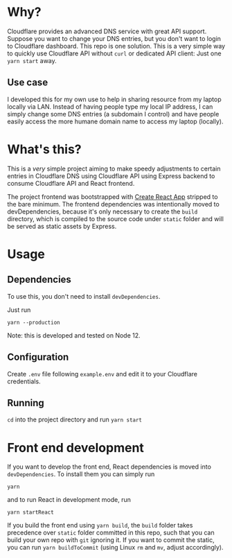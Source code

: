 # Why? 

Cloudflare provides an advanced DNS service with great API support. Suppose you want to change your DNS entries, but you don't want to login to Cloudflare dashboard. This repo is one solution. This is a very simple way to quickly use Cloudflare API without `curl` or dedicated API client: Just one `yarn start` away. 

## Use case

I developed this for my own use to help in sharing resource from my laptop locally via LAN. Instead of having people type my local IP address, I can simply change some DNS entries (a subdomain I control) and have people easily access the more humane domain name to access my laptop (locally).

# What's this?

This is a _very_ simple project aiming to make speedy adjustments to certain entries in Cloudflare DNS using Cloudflare API using Express backend to consume Cloudflare API and React frontend.

The project frontend was bootstrapped with [Create React App](https://github.com/facebook/create-react-app) stripped to the bare minimum. The frontend dependencies was intentionally moved to devDependencies, because it's only necessary to create the `build` directory, which is compiled to the source code under `static` folder and will be served as static assets by Express.

# Usage

## Dependencies

To use this, you don't need to install `devDependencies`.

Just run

```
yarn --production
```

Note: this is developed and tested on Node 12.

## Configuration

Create `.env` file following `example.env` and edit it to your Cloudflare credentials.

## Running

`cd` into the project directory and run `yarn start`

# Front end development

If you want to develop the front end, React dependencies is moved into `devDependencies`. To install them you can simply run

```
yarn
```

and to run React in development mode, run

```
yarn startReact
```

If you build the front end using `yarn build`, the `build` folder takes precedence over `static` folder committed in this repo, such that you can build your own repo with `git` ignoring it. If you want to commit the static, you can run `yarn buildToCommit` (using Linux `rm` and `mv`, adjust accordingly).
